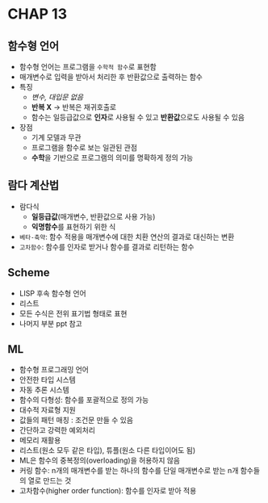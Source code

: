 # CHAP 13

## 함수형 언어
* 함수형 언어는 프로그램을 `수학적 함수`로 표현함 
* 매개변수로 입력을 받아서 처리한 후 반환값으로 출력하는 함수 
* 특징 
    * *변수, 대입문 없음*
    * **반복 X** -> 반복은 재귀호출로 
    * 함수는 일등급값으로 **인자**로 사용될 수 있고 **반환값**으로도 사용될 수 있음 
* 장점
    * 기계 모델과 무관
    * 프로그램을 함수로 보는 일관된 관점
    * **수학**을 기반으로 프로그램의 의미를 명확하게 정의 가능 

## 람다 계산법
* 람다식 
    * **일등급값**(매개변수, 반환값으로 사용 가능)
    * **익명함수**를 표현하기 위한 식 
* `베타-축약`: 함수 적용을 매개변수에 대한 치환 연산의 결과로 대신하는 변환 
* `고차함수`: 함수를 인자로 받거나 함수를 결과로 리턴하는 함수 

## Scheme
* LISP 후속 함수형 언어 
* 리스트 
* 모든 수식은 전위 표기법 형태로 표현 
* 나머지 부분 ppt 참고

## ML
* 함수형 프로그래밍 언어
* 안전한 타입 시스템
* 자동 추론 시스템 
* 함수의 다형성: 함수를 포괄적으로 정의 가능
* 대수적 자료형 지원 
* 값들의 패턴 매칭 : 조건문 만들 수 있음
* 간단하고 강력한 예외처리 
* 메모리 재활용 
* 리스트(원소 모두 같은 타입), 튜플(원소 다른 타입이어도 됨)
* ML은 함수의 중복정의(overloading)을 허용하지 않음 
* 커링 함수: n개의 매개변수를 받는 하나의 함수를 단일 매개변수로 받는 n개 함수들의 열로 만드는 것 
* 고차함수(higher order function): 함수를 인자로 받아 적용 
